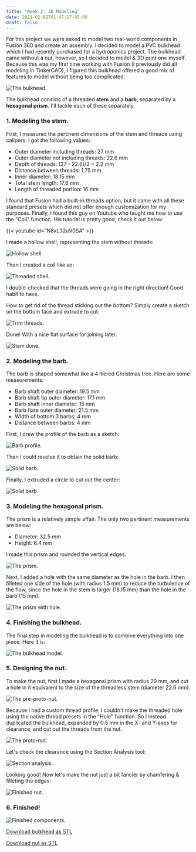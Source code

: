 ```yaml
---
title: "Week 2: 3D Modeling"
date: 2021-02-02T01:47:17-05:00
draft: false
---
```


For this project we were asked to model two real-world components in Fusion 360 and create an assembly. I decided to model a PVC bulkhead which I had recently purchased for a hydroponics project. The bulkhead came without a nut, however, so I decided to model & 3D print one myself. Because this was my first time working with Fusion (I previously did all modeling in TinkerCAD), I figured this bulkhead offered a good mix of features to model without being too complicated.

![The bulkhead.](images/week2-bulkhead/bulkhead.png)

The bulkhead consists of a threaded **stem** and a **barb**, separated by a **hexagonal prism**. I'll tackle each of these separately.

### 1. Modeling the stem.

First, I measured the pertinent dimensions of the stem and threads using calipers. I got the following values:
* Outer diameter including threads: 27 mm
* Outer diameter not including threads: 22.6 mm
* Depth of threads: (27 - 22.6)/2 = 2.2 mm
* Distance between threads: 1.75 mm
* Inner diameter: 18.15 mm
* Total stem length: 17.6 mm
* Length of threaded portion: 16 mm

I found that Fusion had a built-in threads option, but it came with all these standard presets which did not offer enough customization for my purposes. Finally, I found this guy on Youtube who taught me how to use the "Coil" function. His tutorial is pretty good, check it out below:

{{< youtube id="N8xL32uV0SA" >}}

&NewLine;

I made a hollow shell, representing the stem without threads:

![Hollow shell.](images/week2-bulkhead/hollow-shell.png)

Then I created a coil like so:

![Threaded shell.](images/week2-bulkhead/threaded-shell.png)

I double-checked that the threads were going in the right direction! Good habit to have.

How to get rid of the thread sticking out the bottom? Simply create a sketch on the bottom face and extrude to cut:

![Trim threads.](images/week2-bulkhead/trim-threads.png)

Done! With a nice flat surface for joining later.

![Stem done.](images/week2-bulkhead/stem-done.png)


### 2. Modeling the barb.

The barb is shaped somewhat like a 4-tiered Christmas tree. Here are some measurements:
* Barb shaft outer diameter: 19.5 mm
* Barb shaft tip outer diameter: 17.1 mm
* Barb shaft inner diameter: 15 mm
* Barb flare outer diameter: 21.5 mm
* Width of bottom 3 barbs: 4 mm
* Distance between barbs: 4 mm

First, I drew the profile of the barb as a sketch:

![Barb profile.](images/week2-bulkhead/barb-profile.png)

Then I could revolve it to obtain the solid barb:

![Solid barb.](images/week2-bulkhead/barb-revolve.png)

Finally, I extruded a circle to cut out the center:

![Solid barb.](images/week2-bulkhead/barb-finished.png)

### 3. Modeling the hexagonal prism.

The prism is a relatively simple affair. The only two pertinent measurements are below:
* Diameter: 32.5 mm
* Height: 6.4 mm

I made this prism and rounded the vertical edges.

![The prism.](images/week2-bulkhead/prism.png)

Next, I added a hole with the same diameter as the hole in the barb. I then filleted one side of the hole (with radius 1.5 mm) to reduce the turbulence of the flow, since the hole in the stem is larger (18.15 mm) than the hole in the barb (15 mm).

![The prism with hole.](images/week2-bulkhead/prism-hole.png)

### 4. Finishing the bulkhead.

The final step in modeling the bulkhead is to combine everything into one piece. Here it is:

![The bulkhead model.](images/week2-bulkhead/bulkhead-done.png)

### 5. Designing the nut.

To make the nut, first I made a hexagonal prism with radius 20 mm, and cut a hole in it equivalent to the size of the threadless stem (diameter 22.6 mm).

![The pre-proto-nut.](images/week2-bulkhead/nut-with-hole.png)

Because I had a custom thread profile, I couldn't make the threaded hole using the native thread presets in the "Hole" function. So I instead duplicated the bulkhead, expanded by 0.5 mm in the X- and Y-axes for clearance, and cut out the threads from the nut.

![The proto-nut.](images/week2-bulkhead/nut-with-threads.png)

Let's check the clearance using the Section Analysis tool:

![Section analysis.](images/week2-bulkhead/section-analysis.png)

Looking good! Now let's make the nut just a bit fancier by chamfering & filleting the edges:

![Finished nut.](images/week2-bulkhead/nut-done.png)


### 6. Finished!

![Finished components.](images/week2-bulkhead/assembly-done.png)

[Download bulkhead as STL](files/week2-bulkhead/bulkhead.stl)

[Download nut as STL](files/week2-bulkhead/nut.stl)
